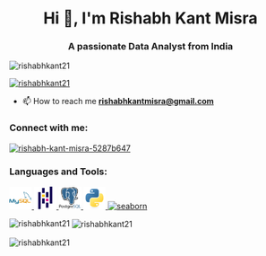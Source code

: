 <h1 align="center">Hi 👋, I'm Rishabh Kant Misra</h1>
<h3 align="center">A passionate Data Analyst from India</h3>

<p align="left"> <img src="https://komarev.com/ghpvc/?username=rishabhkant21&label=Profile%20views&color=0e75b6&style=flat" alt="rishabhkant21" /> </p>

<p align="left"> <a href="https://github.com/ryo-ma/github-profile-trophy"><img src="https://github-profile-trophy.vercel.app/?username=rishabhkant21" alt="rishabhkant21" /></a> </p>

- 📫 How to reach me **rishabhkantmisra@gmail.com**

<h3 align="left">Connect with me:</h3>
<p align="left">
<a href="https://linkedin.com/in/rishabh-kant-misra-5287b647" target="blank"><img align="center" src="https://raw.githubusercontent.com/rahuldkjain/github-profile-readme-generator/master/src/images/icons/Social/linked-in-alt.svg" alt="rishabh-kant-misra-5287b647" height="30" width="40" /></a>
</p>

<h3 align="left">Languages and Tools:</h3>
<p align="left"> <a href="https://www.mysql.com/" target="_blank" rel="noreferrer"> <img src="https://raw.githubusercontent.com/devicons/devicon/master/icons/mysql/mysql-original-wordmark.svg" alt="mysql" width="40" height="40"/> </a> <a href="https://pandas.pydata.org/" target="_blank" rel="noreferrer"> <img src="https://raw.githubusercontent.com/devicons/devicon/2ae2a900d2f041da66e950e4d48052658d850630/icons/pandas/pandas-original.svg" alt="pandas" width="40" height="40"/> </a> <a href="https://www.postgresql.org" target="_blank" rel="noreferrer"> <img src="https://raw.githubusercontent.com/devicons/devicon/master/icons/postgresql/postgresql-original-wordmark.svg" alt="postgresql" width="40" height="40"/> </a> <a href="https://www.python.org" target="_blank" rel="noreferrer"> <img src="https://raw.githubusercontent.com/devicons/devicon/master/icons/python/python-original.svg" alt="python" width="40" height="40"/> </a> <a href="https://seaborn.pydata.org/" target="_blank" rel="noreferrer"> <img src="https://seaborn.pydata.org/_images/logo-mark-lightbg.svg" alt="seaborn" width="40" height="40"/> </a> </p>

<p><img align="left" src="https://github-readme-stats.vercel.app/api/top-langs?username=rishabhkant21&show_icons=true&locale=en&layout=compact" alt="rishabhkant21" /></p>

<p>&nbsp;<img align="center" src="https://github-readme-stats.vercel.app/api?username=rishabhkant21&show_icons=true&locale=en" alt="rishabhkant21" /></p>

<p><img align="center" src="https://github-readme-streak-stats.herokuapp.com/?user=rishabhkant21&" alt="rishabhkant21" /></p>
